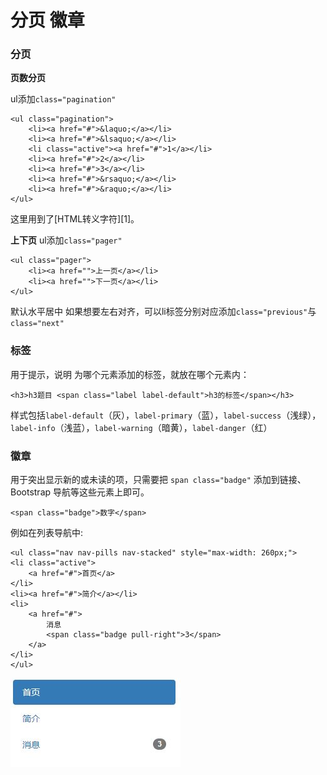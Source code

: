 分页 徽章
===================

###  分页

**页数分页**

ul添加`class="pagination"`

    <ul class="pagination">
    	<li><a href="#">&laquo;</a></li>
    	<li><a href="#">&lsaquo;</a></li>
    	<li class="active"><a href="#">1</a></li>
    	<li><a href="#">2</a></li>
    	<li><a href="#">3</a></li>
    	<li><a href="#">&rsaquo;</a></li>
    	<li><a href="#">&raquo;</a></li>
    </ul>
这里用到了[HTML转义字符][1]。

**上下页**
ul添加`class="pager"`

    <ul class="pager">
    	<li><a href="">上一页</a></li>  
    	<li><a href="">下一页</a></li>
    </ul>
默认水平居中
如果想要左右对齐，可以li标签分别对应添加`class="previous"`与`class="next"`

###  标签
用于提示，说明
为哪个元素添加的标签，就放在哪个元素内：

    <h3>h3题目 <span class="label label-default">h3的标签</span></h3>
样式包括`label-default`（灰），`label-primary`（蓝），`label-success`（浅绿），`label-info`（浅蓝），`label-warning`（暗黄），`label-danger`（红）

###  徽章
用于突出显示新的或未读的项，只需要把 `span class="badge"` 添加到链接、Bootstrap 导航等这些元素上即可。

    <span class="badge">数字</span>
例如在列表导航中:

    <ul class="nav nav-pills nav-stacked" style="max-width: 260px;">
	<li class="active">
		<a href="#">首页</a>
	</li>
	<li><a href="#">简介</a></li>
	<li>
		<a href="#">	
			消息
			<span class="badge pull-right">3</span>
		</a>
	</li>
    </ul>
![](./相关文件/11.1.JPG)
